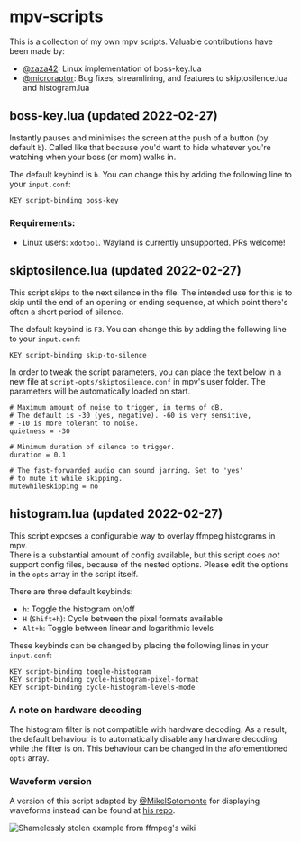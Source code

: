 # mpv-scripts
This is a collection of my own mpv scripts. Valuable contributions have been made by:  
- [@zaza42](https://github.com/zaza42): Linux implementation of boss-key.lua
- [@microraptor](https://github.com/microraptor): Bug fixes, streamlining,
  and features to skiptosilence.lua and histogram.lua

## boss-key.lua (updated 2022-02-27)
Instantly pauses and minimises the screen at the push of a button (by default
`b`). Called like that because you'd want to hide whatever you're watching when
your boss (or mom) walks in.

The default keybind is `b`. You can change this by adding
the following line to your `input.conf`:
```
KEY script-binding boss-key
```

### Requirements:
  - Linux users: `xdotool`. Wayland is currently unsupported. PRs welcome!

## skiptosilence.lua (updated 2022-02-27)
This script skips to the next silence in the file. The
intended use for this is to skip until the end of an
opening or ending sequence, at which point there's often a short
period of silence.

The default keybind is `F3`. You can change this by adding
the following line to your `input.conf`:
```
KEY script-binding skip-to-silence
```

In order to tweak the script parameters, you can place the
text below in a new file at
`script-opts/skiptosilence.conf` in mpv's user folder. The
parameters will be automatically loaded on start.

```
# Maximum amount of noise to trigger, in terms of dB.
# The default is -30 (yes, negative). -60 is very sensitive,
# -10 is more tolerant to noise.
quietness = -30

# Minimum duration of silence to trigger.
duration = 0.1

# The fast-forwarded audio can sound jarring. Set to 'yes'
# to mute it while skipping.
mutewhileskipping = no
```

## histogram.lua (updated 2022-02-27)
This script exposes a configurable way to overlay ffmpeg histograms in mpv.  
There is a substantial amount of config available, but this script does *not*
support config files, because of the nested options. Please edit the options
in the `opts` array in the script itself.  

There are three default keybinds:
 - `h`: Toggle the histogram on/off
 - `H` (`Shift+h`): Cycle between the pixel formats available
 - `Alt+h`: Toggle between linear and logarithmic levels

These keybinds can be changed by placing the following lines
in your `input.conf`:
```
KEY script-binding toggle-histogram
KEY script-binding cycle-histogram-pixel-format
KEY script-binding cycle-histogram-levels-mode
```
### A note on hardware decoding
The histogram filter is not compatible with hardware decoding. As a result, the
default behaviour is to automatically disable any hardware decoding while the
filter is on. This behaviour can be changed in the aforementioned `opts` array.

### Waveform version
A version of this script adapted by [@MikelSotomonte](https://github.com/MikelSotomonte) for displaying waveforms instead can be found at [his repo](https://github.com/MikelSotomonte/mpv-waveform).

![Shamelessly stolen example from ffmpeg's wiki](https://trac.ffmpeg.org/raw-attachment/wiki/Histogram/histogram_overlay.jpg)
